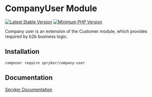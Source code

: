 # CompanyUser Module
[![Latest Stable Version](https://poser.pugx.org/spryker/company-user/v/stable.svg)](https://packagist.org/packages/spryker/company-user)
[![Minimum PHP Version](https://img.shields.io/badge/php-%3E%3D%208.2-8892BF.svg)](https://php.net/)

Company user is an extension of the Customer module, which provides required by b2b business logic.

## Installation

```
composer require spryker/company-user
```

## Documentation

[Spryker Documentation](https://docs.spryker.com)
